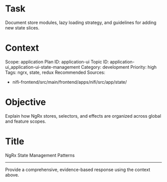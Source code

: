 # Task
Document store modules, lazy loading strategy, and guidelines for adding new state slices.

# Context
Scope: application
Plan ID: application-ui
Topic ID: application-ui_application-ui-state-management
Category: development
Priority: high
Tags: ngrx, state, redux
Recommended Sources:
- nifi-frontend/src/main/frontend/apps/nifi/src/app/state/

# Objective
Explain how NgRx stores, selectors, and effects are organized across global and feature scopes.

# Title
NgRx State Management Patterns

---

Provide a comprehensive, evidence-based response using the context above.

